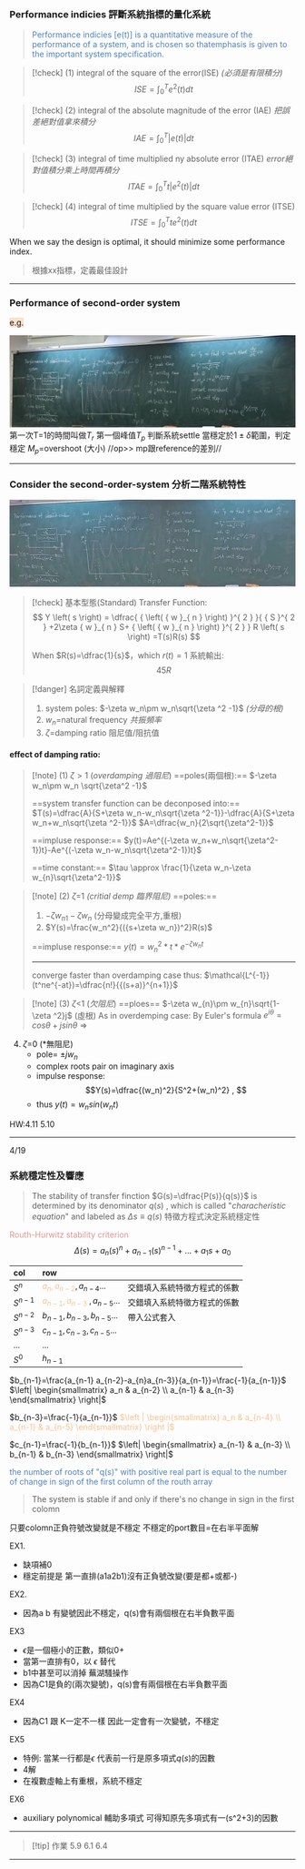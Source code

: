 ### Performance indicies 評斷系統指標的量化系統

>   <font color="#4f81bd">Performance indicies [e(t)] is a quantitative measure of the performance of a system, and is chosen so thatemphasis is given to the important system specification.</font>

>[!check] (1) integral of the square of the error(ISE)  *(必須是有限積分)*
>$$ ISE=\displaystyle\int_{0}^{T}{e}^{2} \left(t\right) dt  $$

>[!check] (2) integral of the absolute magnitude of the error (IAE)   *把誤差絕對值拿來積分*
>$$ IAE=\displaystyle\int_{0}^{T}|{e}\left(t\right) |dt  $$

>[!check] (3) integral of time multiplied ny absolute error (ITAE)    *error絕對值積分乘上時間再積分*
>$$ ITAE=\displaystyle\int_{0}^{T}t|{e}^{2} \left(t\right) |dt  $$

>[!check] (4) integral of time multiplied by the square value error (ITSE)
>$$ ITSE=\displaystyle\int_{0}^{T}t{e}^{2} \left(t\right) dt  $$

When we say the design is optimal, it should minimize some performance index.
>根據xx指標，定義最佳設計

---
### Performance of second-order system

<span style="background:rgba(240, 107, 5, 0.2)">e.g.</span>

![301992.jpg](https://raw.githubusercontent.com/laudantstolam/imagesource/main/412.2.jpg)
第一次T=1的時間叫做$T_r$
第一個峰值$T_p$
判斷系統settle 當穩定於$1\pm\delta$範圍，判定穩定 
$M_p$=overshoot (大小) 
//op>> mp跟reference的差別//

---
### Consider the second-order-system 分析二階系統特性

![image.png](https://raw.githubusercontent.com/Ash0645/image_remote/main/202307210016396.png)

>[!check] 基本型態(Standard) 
>Transfer Function:
>$$ Y \left( s  \right)   =   \dfrac{  { \left( { w  }_{ n  }   \right) }^{ 2  }    }{  { S  }^{ 2  }  +2\zeta { w  }_{ n  }  S+ { \left( { w  }_{ n  }   \right) }^{ 2  }    }  R \left( s  \right) =T(s)R(s)  $$
>
> When $R(s)=\dfrac{1}{s}$，which $r(t)=1$
> 系統輸出:
> $$45R$$


>[!danger] 名詞定義與解釋
>1. system poles: $-\zeta w_n\pm w_n\sqrt{\zeta ^2 -1}$  *(分母的根)*
>2. $w_n$=natural frequency *共振頻率*
>3. $\zeta$=damping ratio 阻尼值/阻抗值


#### effect of damping ratio:

>[!note] (1) $\zeta >1$  (*overdamping 過阻尼*)
>==poles(兩個根):==
>$-\zeta w_n\pm w_n \sqrt{\zeta^2 -1}$ 
>
>==system transfer function can be deconposed into:==
>$T(s)=\dfrac{A}{S+\zeta w_n-w_n\sqrt{\zeta ^2-1}}-\dfrac{A}{S+\zeta w_n+w_n\sqrt{\zeta ^2-1}}$
>$A=\dfrac{w_n}{2\sqrt{\zeta^2-1}}$
>
>==impluse response:==
>$y(t)=Ae^{(-\zeta w_n+w_n\sqrt{\zeta^2-1})t}-Ae^{(-\zeta w_n-w_n\sqrt{\zeta^2-1})t}$
>
>==time constant:==
>$\tau \approx \frac{1}{\zeta w_n-\zeta w_{n}\sqrt{\zeta^2-1}}$

>[!note] (2) $\zeta$=1 *(critial demp 臨界阻尼)* 
>==poles:== 
>1. $-\zeta w_{n1}-\zeta w_n$   (分母變成完全平方,重根)
>1. $Y(s)=\frac{w_n^2}{({s+\zeta w_n})^2}R(s)$
>
>==impluse response:==
>$y(t)={w_n}^2*t*e^{-\zeta w_{n}t}$
>
>---
>converge faster than overdamping case
>thus: $\mathcal{L^{-1}}(t^ne^{-at})=\dfrac{n!}{{(s+a)}^{n+1}}$

>[!note] (3) $\zeta$<1 (*欠阻尼*)
>==ploes== 
>$-\zeta w_{n}\pm w_{n}\sqrt{1-\zeta ^2}j$ (虛根)
>As in overdemping case:
>By Euler's formula $e^{i\theta}=cos\theta+jsin\theta$
>=>

4. $\zeta$=0 (*無阻尼)
	- pole= $\pm jw_n$
	- complex roots pair on imaginary axis
	- impulse response:$$Y(s)=\dfrac{(w_n)^2}{S^2+(w_n)^2}    , $$
	- thus          $y(t)=w_nsin(w_nt)$

HW:4.11  5.10

---

4/19
### 系統穩定性及響應

> The stability of transfer finction $G(s)=\dfrac{P(s)}{q(s)}$ is determined by its denominator $q(s)$ , which is called "*characheristic equation*" and labeled as $\Delta s \equiv q(s)$ 
> 特徵方程式決定系統穩定性

<font color="#d99694">Routh-Hurwitz stability criterion</font> 
$$\Delta (s)=a_n(s)^n+a_{n-1}(s)^{n-1}+...+a_1s+a_0$$

| col  |  row    ||
|:-----|:-----|:----|
|  $S^n$    |  <font color="#fac08f">$a_{n},a_{n-2}$</font>$,a_{n-4}...$    |交錯填入系統特徵方程式的係數|
|  $S^{n-1}$    |  <font color="#fac08f">$a_{n-1} , a_{n-3}$</font> $, a_{n-5}...$    |交錯填入系統特徵方程式的係數|
|  $S^{n-2}$    |  $b_{n-1} , b_{n-3} , b_{n-5}...$    |帶入公式套入|
|  $S^{n-3}$    |  $c_{n-1} , c_{n-3} , c_{n-5}...$    ||
|   ...   |  ...    ||
|  $S^{0}$    |  $h_{n-1}$    ||

$b_{n-1}=\frac{a_{n-1} a_{n-2}-a_{n}a_{n-3}}{a_{n-1}}=\frac{-1}{a_{n-1}}$ $\left| \begin{smallmatrix} a_n & a_{n-2} \\ a_{n-1} & a_{n-3} \end{smallmatrix} \right|$

$b_{n-3}=\frac{-1}{a_{n-1}}$<font color="#fac08f"> $\left | \begin{smallmatrix} a_n & a_{n-4} \\ a_{n-1} & a_{n-5} \end{smallmatrix} \right |$ </font>

$c_{n-1}=\frac{-1}{b_{n-1}}$ $\left| \begin{smallmatrix} a_{n-1} & a_{n-3} \\ b_{n-1} & b_{n-3} \end{smallmatrix} \right|$

<font color="#4f81bd">the number of roots of "q(s)" with positive real part is equal to the number of change in sign of the first column of the routh array</font>

>The system is stable if and only if there's no change in sign in the first colomn

只要colomn正負符號改變就是不穩定
不穩定的port數目=在右半平面解


EX1.
- 缺項補0
- 穩定前提是 第一直排(a1a2b1)沒有正負號改變(要是都+或都-)

EX2.
- 因為a b 有變號因此不穩定，q(s)會有兩個根在右半負數平面

EX3
- $\epsilon$是一個極小的正數，類似0+
- 當第一直排有0，以 $\epsilon$ 替代 
- b1中甚至可以消掉 蕪湖騷操作
- 因為C1是負的(兩次變號)，q(s)會有兩個根在右半負數平面

EX4
- 因為C1 跟 K一定不一樣 因此一定會有一次變號，不穩定

EX5
- 特例: 當某一行都是$\epsilon$ 代表前一行是原多項式$q(s)$的因數
- 4解
- 在複數虛軸上有重根，系統不穩定

EX6
- auxiliary polynomical   輔助多項式 可得知原先多項式有一(s^2+3)的因數

---
>[!tip] 作業
>5.9 6.1 6.4

---


